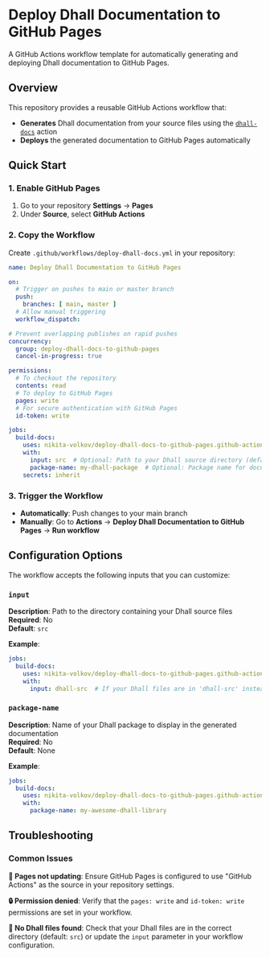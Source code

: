 # Deploy Dhall Documentation to GitHub Pages

A GitHub Actions workflow template for automatically generating and deploying Dhall documentation to GitHub Pages.

## Overview

This repository provides a reusable GitHub Actions workflow that:

- **Generates** Dhall documentation from your source files using the [`dhall-docs`](https://github.com/nikita-volkov/dhall-docs.github-action) action
- **Deploys** the generated documentation to GitHub Pages automatically

## Quick Start

### 1. Enable GitHub Pages

1. Go to your repository **Settings** → **Pages**
2. Under **Source**, select **GitHub Actions**

### 2. Copy the Workflow

Create `.github/workflows/deploy-dhall-docs.yml` in your repository:

```yaml
name: Deploy Dhall Documentation to GitHub Pages

on:
  # Trigger on pushes to main or master branch
  push:
    branches: [ main, master ]
  # Allow manual triggering
  workflow_dispatch:

# Prevent overlapping publishes on rapid pushes
concurrency:
  group: deploy-dhall-docs-to-github-pages
  cancel-in-progress: true

permissions:
  # To checkout the repository
  contents: read
  # To deploy to GitHub Pages
  pages: write
  # For secure authentication with GitHub Pages
  id-token: write

jobs:
  build-docs:
    uses: nikita-volkov/deploy-dhall-docs-to-github-pages.github-actions-workflow/.github/workflows/main.yaml@main
    with:
      input: src  # Optional: Path to your Dhall source directory (default: src)
      package-name: my-dhall-package  # Optional: Package name for documentation
    secrets: inherit
```

### 3. Trigger the Workflow

- **Automatically**: Push changes to your main branch
- **Manually**: Go to **Actions** → **Deploy Dhall Documentation to GitHub Pages** → **Run workflow**

## Configuration Options

The workflow accepts the following inputs that you can customize:

### `input`

**Description**: Path to the directory containing your Dhall source files  
**Required**: No  
**Default**: `src`

**Example**:
```yaml
jobs:
  build-docs:
    uses: nikita-volkov/deploy-dhall-docs-to-github-pages.github-actions-workflow/.github/workflows/main.yaml@main
    with:
      input: dhall-src  # If your Dhall files are in 'dhall-src' instead of 'src'
```

### `package-name`

**Description**: Name of your Dhall package to display in the generated documentation  
**Required**: No  
**Default**: None

**Example**:
```yaml
jobs:
  build-docs:
    uses: nikita-volkov/deploy-dhall-docs-to-github-pages.github-actions-workflow/.github/workflows/main.yaml@main
    with:
      package-name: my-awesome-dhall-library
```

## Troubleshooting

### Common Issues

**📄 Pages not updating**: Ensure GitHub Pages is configured to use "GitHub Actions" as the source in your repository settings.

**🔒 Permission denied**: Verify that the `pages: write` and `id-token: write` permissions are set in your workflow.

**📁 No Dhall files found**: Check that your Dhall files are in the correct directory (default: `src`) or update the `input` parameter in your workflow configuration.
